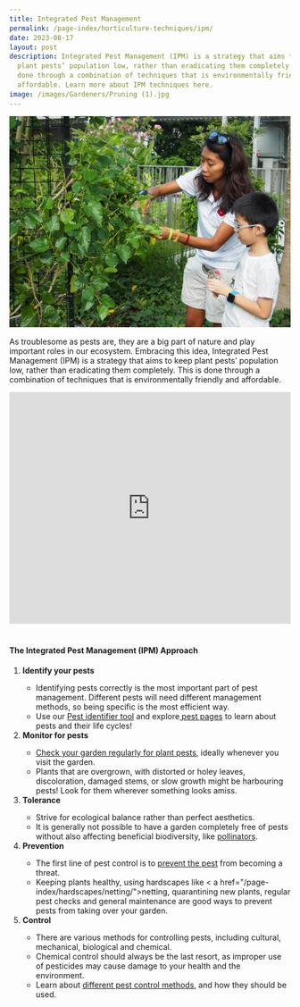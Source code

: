 ```yaml
---
title: Integrated Pest Management
permalink: /page-index/horticulture-techniques/ipm/
date: 2023-08-17
layout: post
description: Integrated Pest Management (IPM) is a strategy that aims to keep
  plant pests’ population low, rather than eradicating them completely. This is
  done through a combination of techniques that is environmentally friendly and
  affordable. Learn more about IPM techniques here.
image: /images/Gardeners/Pruning (1).jpg
---
```

<section>
	<img title="Community Gardeners checking their plants for pests. Photo by Jacqueline Chua." src="/images/Gardeners/Pruning%20(1).jpg">
	<p>As troublesome as pests are, they are a big part of nature and play important roles in our ecosystem. Embracing this idea, Integrated Pest Management (IPM) is a strategy that aims to keep plant pests’ population low, rather than eradicating them completely. This is done through a combination of techniques that is environmentally friendly and affordable.</p>
	<iframe width="100%" height="415" src="https://www.youtube.com/embed/tb0N7ffgwGs" title="YouTube video player" frameborder="0" allow="accelerometer; autoplay; clipboard-write; encrypted-media; gyroscope; picture-in-picture; web-share" allowfullscreen=""></iframe><br>
	<br>
</section>

<section>
	<h4>The Integrated Pest Management (IPM) Approach</h4>
</section>
	
<section>
	<ol>
		<li><strong>Identify your pests</strong></li>
			<ul>
				<li>Identifying pests correctly is the most important part of pest management. Different pests will need different management methods, so being specific is the most efficient way.</li>
				<li>Use our <a href="/digital-tools/pestid/">Pest identifier tool</a> and explore<a href="/page-index/pests/pests/"> pest pages</a> to learn about pests and their life cycles!</li>
			</ul>
		<li><strong>Monitor for pests</strong></li>
			<ul>
				<li><a href="/page-index/horticulture-techniques/finding-pests/">Check your garden regularly for plant pests</a>, ideally whenever you visit the garden.</li>
				<li>Plants that are overgrown, with distorted or holey leaves, discoloration, damaged stems, or slow growth might be harbouring pests! Look for them wherever something looks amiss.</li>
			</ul>
		<li><strong>Tolerance</strong></li>
			<ul>
				<li>Strive for ecological balance rather than perfect aesthetics.</li>
				<li>It is generally not possible to have a garden completely free of pests without also affecting beneficial biodiversity, like <a href="/page-index/biodiversity/pollinators/">pollinators</a>.</li>
			</ul>
		<li><strong>Prevention</strong></li>
			<ul>
				<li>The first line of pest control is to <a href="/page-index/horticulture-techniques/pest-control/">prevent the pest</a> from becoming a threat.</li>
				<li>Keeping plants healthy, using hardscapes like &lt; a href="/page-index/hardscapes/netting/"&gt;netting, quarantining new plants, regular pest checks and general maintenance are good ways to prevent pests from taking over your garden. </li>
			</ul>
		<li><strong>Control</strong></li>
			<ul>
				<li>There are various methods for controlling pests, including cultural, mechanical, biological and chemical. </li>
				<li>Chemical control should always be the last resort, as improper use of pesticides may cause damage to your health and the environment.</li>
				<li>Learn about <a href="/page-index/horticulture-techniques/pest-control/">different pest control methods</a>, and how they should be used.</li>
			</ul>
	</ol>
</section>